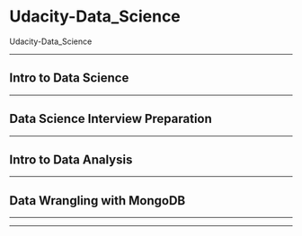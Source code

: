 # Udacity-Data_Science
Udacity-Data_Science


-------

## Intro to Data Science





-------


## Data Science Interview Preparation





-------


## Intro to Data Analysis



-------

## Data Wrangling with MongoDB



-------







-------





